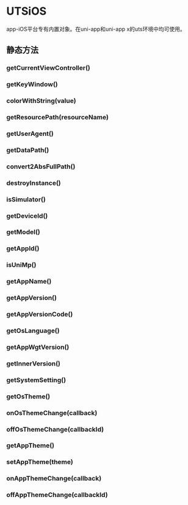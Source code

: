 # UTSiOS

app-iOS平台专有内置对象。在uni-app和uni-app x的uts环境中均可使用。

## 静态方法


### getCurrentViewController()

<!-- UTSJSON.UTSiOS.getCurrentViewController.description -->

<!-- UTSJSON.UTSiOS.getCurrentViewController.param -->

<!-- UTSJSON.UTSiOS.getCurrentViewController.returnValue -->

<!-- UTSJSON.UTSiOS.getCurrentViewController.test -->

<!-- UTSJSON.UTSiOS.getCurrentViewController.compatibility -->

### getKeyWindow()

<!-- UTSJSON.UTSiOS.getKeyWindow.description -->

<!-- UTSJSON.UTSiOS.getKeyWindow.param -->

<!-- UTSJSON.UTSiOS.getKeyWindow.returnValue -->

<!-- UTSJSON.UTSiOS.getKeyWindow.test -->

<!-- UTSJSON.UTSiOS.getKeyWindow.compatibility -->

### colorWithString(value)

<!-- UTSJSON.UTSiOS.colorWithString.description -->

<!-- UTSJSON.UTSiOS.colorWithString.param -->

<!-- UTSJSON.UTSiOS.colorWithString.returnValue -->

<!-- UTSJSON.UTSiOS.colorWithString.test -->

<!-- UTSJSON.UTSiOS.colorWithString.compatibility -->

### getResourcePath(resourceName)

<!-- UTSJSON.UTSiOS.getResourcePath.description -->

<!-- UTSJSON.UTSiOS.getResourcePath.param -->

<!-- UTSJSON.UTSiOS.getResourcePath.returnValue -->

<!-- UTSJSON.UTSiOS.getResourcePath.test -->

<!-- UTSJSON.UTSiOS.getResourcePath.compatibility -->

### getUserAgent()

<!-- UTSJSON.UTSiOS.getUserAgent.description -->

<!-- UTSJSON.UTSiOS.getUserAgent.param -->

<!-- UTSJSON.UTSiOS.getUserAgent.returnValue -->

<!-- UTSJSON.UTSiOS.getUserAgent.test -->

<!-- UTSJSON.UTSiOS.getUserAgent.compatibility -->

### getDataPath()

<!-- UTSJSON.UTSiOS.getDataPath.description -->

<!-- UTSJSON.UTSiOS.getDataPath.param -->

<!-- UTSJSON.UTSiOS.getDataPath.returnValue -->

<!-- UTSJSON.UTSiOS.getDataPath.test -->

<!-- UTSJSON.UTSiOS.getDataPath.compatibility -->

### convert2AbsFullPath()

<!-- UTSJSON.UTSiOS.convert2AbsFullPath.description -->

<!-- UTSJSON.UTSiOS.convert2AbsFullPath.param -->

<!-- UTSJSON.UTSiOS.convert2AbsFullPath.returnValue -->

<!-- UTSJSON.UTSiOS.convert2AbsFullPath.test -->

<!-- UTSJSON.UTSiOS.convert2AbsFullPath.compatibility -->

### destroyInstance()

<!-- UTSJSON.UTSiOS.destroyInstance.description -->

<!-- UTSJSON.UTSiOS.destroyInstance.param -->

<!-- UTSJSON.UTSiOS.destroyInstance.returnValue -->

<!-- UTSJSON.UTSiOS.destroyInstance.test -->

<!-- UTSJSON.UTSiOS.destroyInstance.compatibility -->


### isSimulator()

<!-- UTSJSON.UTSiOS.isSimulator.description -->

<!-- UTSJSON.UTSiOS.isSimulator.param -->

<!-- UTSJSON.UTSiOS.isSimulator.returnValue -->

<!-- UTSJSON.UTSiOS.isSimulator.test -->

<!-- UTSJSON.UTSiOS.isSimulator.compatibility -->

<!-- UTSJSON.UTSiOS.isSimulator.tutorial -->

### getDeviceId()

<!-- UTSJSON.UTSiOS.getDeviceId.description -->

<!-- UTSJSON.UTSiOS.getDeviceId.param -->

<!-- UTSJSON.UTSiOS.getDeviceId.returnValue -->

<!-- UTSJSON.UTSiOS.getDeviceId.test -->

<!-- UTSJSON.UTSiOS.getDeviceId.compatibility -->

<!-- UTSJSON.UTSiOS.getDeviceId.tutorial -->

### getModel()

<!-- UTSJSON.UTSiOS.getModel.description -->

<!-- UTSJSON.UTSiOS.getModel.param -->

<!-- UTSJSON.UTSiOS.getModel.returnValue -->

<!-- UTSJSON.UTSiOS.getModel.test -->

<!-- UTSJSON.UTSiOS.getModel.compatibility -->

<!-- UTSJSON.UTSiOS.getModel.tutorial -->

### getAppId()

<!-- UTSJSON.UTSiOS.getAppId.description -->

<!-- UTSJSON.UTSiOS.getAppId.param -->

<!-- UTSJSON.UTSiOS.getAppId.returnValue -->

<!-- UTSJSON.UTSiOS.getAppId.test -->

<!-- UTSJSON.UTSiOS.getAppId.compatibility -->

<!-- UTSJSON.UTSiOS.getAppId.tutorial -->

### isUniMp()

<!-- UTSJSON.UTSiOS.isUniMp.description -->

<!-- UTSJSON.UTSiOS.isUniMp.param -->

<!-- UTSJSON.UTSiOS.isUniMp.returnValue -->

<!-- UTSJSON.UTSiOS.isUniMp.test -->

<!-- UTSJSON.UTSiOS.isUniMp.compatibility -->

<!-- UTSJSON.UTSiOS.isUniMp.tutorial -->

### getAppName()

<!-- UTSJSON.UTSiOS.getAppName.description -->

<!-- UTSJSON.UTSiOS.getAppName.param -->

<!-- UTSJSON.UTSiOS.getAppName.returnValue -->

<!-- UTSJSON.UTSiOS.getAppName.test -->

<!-- UTSJSON.UTSiOS.getAppName.compatibility -->

<!-- UTSJSON.UTSiOS.getAppName.tutorial -->

### getAppVersion()

<!-- UTSJSON.UTSiOS.getAppVersion.description -->

<!-- UTSJSON.UTSiOS.getAppVersion.param -->

<!-- UTSJSON.UTSiOS.getAppVersion.returnValue -->

<!-- UTSJSON.UTSiOS.getAppVersion.test -->

<!-- UTSJSON.UTSiOS.getAppVersion.compatibility -->

<!-- UTSJSON.UTSiOS.getAppVersion.tutorial -->

### getAppVersionCode()

<!-- UTSJSON.UTSiOS.getAppVersionCode.description -->

<!-- UTSJSON.UTSiOS.getAppVersionCode.param -->

<!-- UTSJSON.UTSiOS.getAppVersionCode.returnValue -->

<!-- UTSJSON.UTSiOS.getAppVersionCode.test -->

<!-- UTSJSON.UTSiOS.getAppVersionCode.compatibility -->

<!-- UTSJSON.UTSiOS.getAppVersionCode.tutorial -->

### getOsLanguage()

<!-- UTSJSON.UTSiOS.getOsLanguage.description -->

<!-- UTSJSON.UTSiOS.getOsLanguage.param -->

<!-- UTSJSON.UTSiOS.getOsLanguage.returnValue -->

<!-- UTSJSON.UTSiOS.getOsLanguage.test -->

<!-- UTSJSON.UTSiOS.getOsLanguage.compatibility -->

<!-- UTSJSON.UTSiOS.getOsLanguage.tutorial -->

### getAppWgtVersion()

<!-- UTSJSON.UTSiOS.getAppWgtVersion.description -->

<!-- UTSJSON.UTSiOS.getAppWgtVersion.param -->

<!-- UTSJSON.UTSiOS.getAppWgtVersion.returnValue -->

<!-- UTSJSON.UTSiOS.getAppWgtVersion.test -->

<!-- UTSJSON.UTSiOS.getAppWgtVersion.compatibility -->

<!-- UTSJSON.UTSiOS.getAppWgtVersion.tutorial -->

### getInnerVersion()

<!-- UTSJSON.UTSiOS.getInnerVersion.description -->

<!-- UTSJSON.UTSiOS.getInnerVersion.param -->

<!-- UTSJSON.UTSiOS.getInnerVersion.returnValue -->

<!-- UTSJSON.UTSiOS.getInnerVersion.test -->

<!-- UTSJSON.UTSiOS.getInnerVersion.compatibility -->

<!-- UTSJSON.UTSiOS.getInnerVersion.tutorial -->

### getSystemSetting()

<!-- UTSJSON.UTSiOS.getSystemSetting.description -->

<!-- UTSJSON.UTSiOS.getSystemSetting.param -->

<!-- UTSJSON.UTSiOS.getSystemSetting.returnValue -->

<!-- UTSJSON.UTSiOS.getSystemSetting.test -->

<!-- UTSJSON.UTSiOS.getSystemSetting.compatibility -->

<!-- UTSJSON.UTSiOS.getSystemSetting.tutorial -->

### getOsTheme()

<!-- UTSJSON.UTSiOS.getOsTheme.description -->

<!-- UTSJSON.UTSiOS.getOsTheme.param -->

<!-- UTSJSON.UTSiOS.getOsTheme.returnValue -->

<!-- UTSJSON.UTSiOS.getOsTheme.test -->

<!-- UTSJSON.UTSiOS.getOsTheme.compatibility -->

<!-- UTSJSON.UTSiOS.getOsTheme.tutorial -->

### onOsThemeChange(callback)

<!-- UTSJSON.UTSiOS.onOsThemeChange.description -->

<!-- UTSJSON.UTSiOS.onOsThemeChange.param -->

<!-- UTSJSON.UTSiOS.onOsThemeChange.returnValue -->

<!-- UTSJSON.UTSiOS.onOsThemeChange.test -->

<!-- UTSJSON.UTSiOS.onOsThemeChange.compatibility -->

<!-- UTSJSON.UTSiOS.onOsThemeChange.tutorial -->

### offOsThemeChange(callbackId)

<!-- UTSJSON.UTSiOS.offOsThemeChange.description -->

<!-- UTSJSON.UTSiOS.offOsThemeChange.param -->

<!-- UTSJSON.UTSiOS.offOsThemeChange.returnValue -->

<!-- UTSJSON.UTSiOS.offOsThemeChange.test -->

<!-- UTSJSON.UTSiOS.offOsThemeChange.compatibility -->

<!-- UTSJSON.UTSiOS.offOsThemeChange.tutorial -->

### getAppTheme()

<!-- UTSJSON.UTSiOS.getAppTheme.description -->

<!-- UTSJSON.UTSiOS.getAppTheme.param -->

<!-- UTSJSON.UTSiOS.getAppTheme.returnValue -->

<!-- UTSJSON.UTSiOS.getAppTheme.test -->

<!-- UTSJSON.UTSiOS.getAppTheme.compatibility -->

<!-- UTSJSON.UTSiOS.getAppTheme.tutorial -->

### setAppTheme(theme)

<!-- UTSJSON.UTSiOS.setAppTheme.description -->

<!-- UTSJSON.UTSiOS.setAppTheme.param -->

<!-- UTSJSON.UTSiOS.setAppTheme.returnValue -->

<!-- UTSJSON.UTSiOS.setAppTheme.test -->

<!-- UTSJSON.UTSiOS.setAppTheme.compatibility -->

<!-- UTSJSON.UTSiOS.setAppTheme.tutorial -->

### onAppThemeChange(callback)

<!-- UTSJSON.UTSiOS.onAppThemeChange.description -->

<!-- UTSJSON.UTSiOS.onAppThemeChange.param -->

<!-- UTSJSON.UTSiOS.onAppThemeChange.returnValue -->

<!-- UTSJSON.UTSiOS.onAppThemeChange.test -->

<!-- UTSJSON.UTSiOS.onAppThemeChange.compatibility -->

<!-- UTSJSON.UTSiOS.onAppThemeChange.tutorial -->

### offAppThemeChange(callbackId)

<!-- UTSJSON.UTSiOS.offAppThemeChange.description -->

<!-- UTSJSON.UTSiOS.offAppThemeChange.param -->

<!-- UTSJSON.UTSiOS.offAppThemeChange.returnValue -->

<!-- UTSJSON.UTSiOS.offAppThemeChange.test -->

<!-- UTSJSON.UTSiOS.offAppThemeChange.compatibility -->

<!-- UTSJSON.UTSiOS.offAppThemeChange.tutorial -->
